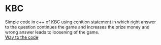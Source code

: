 # KBC
Simple code  in c++ of KBC using conition statement in which right answer to the question continues the game and increases the prize money and wrong answer leads to loosening of the game.<br/>
[Way to the code](https://github.com/ASTHA193/KBC/commit/69273bfba097b91f50b56c8addbd49aada335c32)
